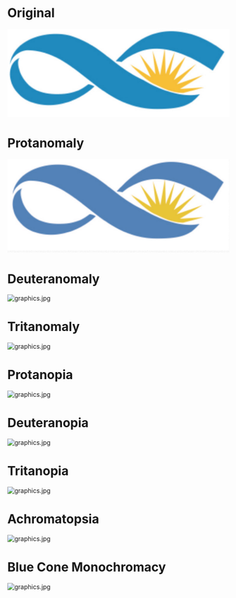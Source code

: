 # Original

![](images/Untitled.jpg)

# Protanomaly
![](images/Protanomaly.jpg)

# Deuteranomaly
![graphics.jpg](https://bitbucket.org/imhicihu/branding/issues/attachments/2/imhicihu/branding/1631315354.91/2/Deuteranomaly.jpg)
#

# Tritanomaly
![graphics.jpg](https://bitbucket.org/imhicihu/branding/issues/attachments/2/imhicihu/branding/1631315355.18/2/Tritanomaly.jpg)
#

# Protanopia
![graphics.jpg](https://bitbucket.org/imhicihu/branding/issues/attachments/2/imhicihu/branding/1631315355.09/2/Protanopia.jpg)
#

# Deuteranopia
![graphics.jpg](https://bitbucket.org/imhicihu/branding/issues/attachments/2/imhicihu/branding/1631321979.33/2/Deuteranopia.jpg)
#

# Tritanopia
![graphics.jpg](https://bitbucket.org/imhicihu/branding/issues/attachments/2/imhicihu/branding/1631315355.28/2/Tritanopia.jpg)
#

# Achromatopsia
![graphics.jpg](https://bitbucket.org/imhicihu/branding/issues/attachments/2/imhicihu/branding/1631315354.63/2/Achromatopsia.jpg)
#

# Blue Cone Monochromacy
![graphics.jpg](https://bitbucket.org/imhicihu/branding/issues/attachments/2/imhicihu/branding/1631315354.81/2/Blue_Cone_Monochromacy.jpg)
#